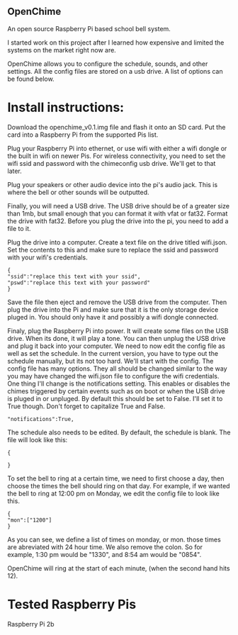 ## OpenChime
An open source Raspberry Pi based school bell system.

I started work on this project after I learned how expensive and limited the systems on the market right now are.

OpenChime allows you to configure the schedule, sounds, and other settings. All the config files are stored on a usb drive. A list of options can be found below.



# Install instructions:

Download the openchime_v0.1.img file and flash it onto an SD card. Put the card into a Raspberry Pi from the supported Pis list.

Plug your Raspberry Pi into ethernet, or use wifi with either a wifi dongle or the built in wifi on newer Pis. For wireless connectivity, you need to set the wifi ssid and password with the chimeconfig usb drive. We'll get to that later.

Plug your speakers or other audio device into the pi's audio jack. This is where the bell or other sounds will be outputted.

Finally, you will need a USB drive. The USB drive should be of a greater size than 1mb, but small enough that you can format it with vfat or fat32. Format the drive with fat32. Before you plug the drive into the pi, you need to add a file to it.

Plug the drive into a computer. Create a text file on the drive titled wifi.json. Set the contents to this and make sure to replace the ssid and password with your wifi's credentials.
```
{
"ssid":"replace this text with your ssid",
"pswd":"replace this text with your password"
}
```
Save the file then eject and remove the USB drive from the computer. Then plug the drive into the Pi and make sure that it is the only storage device pluged in. You should only have it and possibly a wifi dongle connected.

Finaly, plug the Raspberry Pi into power. It will create some files on the USB drive. When its done, it will play a tone. You can then unplug the USB drive and plug it back into your computer. We need to now edit the config file as well as set the schedule. In the current version, you have to type out the schedule manually, but its not too hard. We'll start with the config. The config file has many options. They all should be changed similar to the way you may have changed the wifi.json file to configure the wifi credentials. One thing I'll change is the notifications setting. This enables or disables the chimes triggered by certain events such as on boot or when the USB drive is pluged in or unpluged. By default this should be set to False. I'll set it to True though. Don't forget to capitalize True and False.

```
"notifications":True,
```

The schedule also needs to be edited. By default, the schedule is blank. The file will look like this:

```
{

}
```

To set the bell to ring at a certain time, we need to first choose a day, then choose the times the bell should ring on that day. For example, if we wanted the bell to ring at 12:00 pm on Monday, we edit the config file to look like this.

```
{
"mon":["1200"]
}
```

As you can see, we define a list of times on monday, or mon. those times are abreviated with 24 hour time. We also remove the colon. So for example, 1:30 pm would be "1330", and 8:54 am would be "0854".

OpenChime will ring at the start of each minute, (when the second hand hits 12).



# Tested Raspberry Pis

Raspberry Pi 2b

